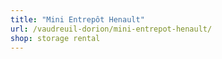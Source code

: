 ```yaml
---
title: "Mini Entrepôt Henault"
url: /vaudreuil-dorion/mini-entrepot-henault/
shop: storage rental
---
```

